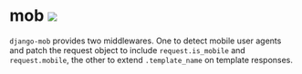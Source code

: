 # mob ![](https://api.travis-ci.org/caffeinehit/django-mob.png)

`django-mob` provides two middlewares. One to detect mobile user
agents and patch the request object to include `request.is_mobile` and
`request.mobile`, the other to extend `.template_name` on template
responses.




